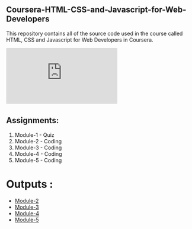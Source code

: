 ## Coursera-HTML-CSS-and-Javascript-for-Web-Developers

This repository contains all of the source code used in the course called HTML, CSS and Javascript for Web Developers in Coursera.

![Course Completion certificate](https://github.com/kupendrareddy/coursera-test/blob/master/certificate.pdf)
## Assignments:

1. Module-1 - Quiz 
2. Module-2 - Coding
3. Module-3 - Coding
4. Module-4 - Coding
5. Module-5 - Coding


# Outputs :

* [Module-2](https://github.com/kupendrareddy/coursera-test/tree/master/module2)
* [Module-3](https://github.com/kupendrareddy/coursera-test/tree/master/module3)
* [Module-4](https://github.com/kupendrareddy/coursera-test/tree/master/module4)
* [Module-5](https://github.com/kupendrareddy/coursera-test/tree/master/module5)
